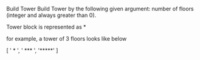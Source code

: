 Build Tower
Build Tower by the following given argument:
number of floors (integer and always greater than 0).

Tower block is represented as *

for example, a tower of 3 floors looks like below

[
  '  *  ', 
  ' *** ', 
  '*****'
]